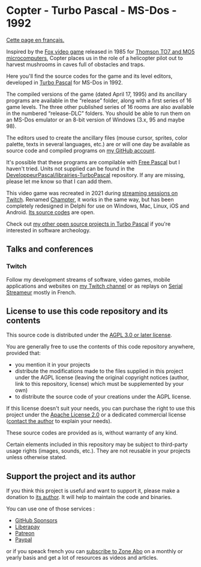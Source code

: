 # Copter - Turbo Pascal - MS-Dos - 1992

[Cette page en français.](LISEZMOI.md)

Inspired by the [Fox video game](http://jeuxvideos8090.free.fr/index.php?Id_Soft=132) released in 1985 for [Thomson TO7 and MO5 microcomputers](https://fr.wikipedia.org/wiki/Thomson_TO7/70), Copter places us in the role of a helicopter pilot out to harvest mushrooms in caves full of obstacles and traps.

Here you'll find the source codes for the game and its level editors, developed in [Turbo Pascal](https://en.wikipedia.org/wiki/Turbo_Pascal) for MS-Dos in 1992.

The compiled versions of the game (dated April 17, 1995) and its ancillary programs are available in the “release” folder, along with a first series of 16 game levels. The three other published series of 16 rooms are also available in the numbered “release-DLC” folders. You should be able to run them on an MS-Dos emulator or an 8-bit version of Windows (3.x, 95 and maybe 98).

The editors used to create the ancillary files (mouse cursor, sprites, color palette, texts in several languages, etc.) are or will one day be available as source code and compiled programs on [my GitHub account](https://github.com/DeveloppeurPascal?tab=repositories&q=Maker+TurboPascal&type=&language=&sort=).

It's possible that these programs are compilable with [Free Pascal](https://www.freepascal.org) but I haven't tried. Units not supplied can be found in the [DeveloppeurPascal/librairies-TurboPascal](https://github.com/DeveloppeurPascal/librairies-TurboPascal) repository. If any are missing, please let me know so that I can add them.

This video game was recreated in 2021 during [streaming sessions on Twitch](https://www.twitch.tv/patrickpremartin). Renamed [Champter](https://champter.gamolf.fr/), it works in the same way, but has been completely redesigned in Delphi for use on Windows, Mac, Linux, iOS and Android. [Its source codes](https://github.com/DeveloppeurPascal/Champter) are open.

Check out [my other open source projects in Turbo Pascal](https://github.com/DeveloppeurPascal?tab=repositories&q=TurboPascal&type=&language=&sort=) if you're interested in software archeology.

## Talks and conferences

### Twitch

Follow my development streams of software, video games, mobile applications and websites on [my Twitch channel](https://www.twitch.tv/patrickpremartin) or as replays on [Serial Streameur](https://serialstreameur.fr) mostly in French.

## License to use this code repository and its contents

This source code is distributed under the [AGPL 3.0 or later license](https://choosealicense.com/licenses/agpl-3.0/).

You are generally free to use the contents of this code repository anywhere, provided that:
* you mention it in your projects
* distribute the modifications made to the files supplied in this project under the AGPL license (leaving the original copyright notices (author, link to this repository, license) which must be supplemented by your own)
* to distribute the source code of your creations under the AGPL license.

If this license doesn't suit your needs, you can purchase the right to use this project under the [Apache License 2.0](https://choosealicense.com/licenses/apache-2.0/) or a dedicated commercial license ([contact the author](https://developpeur-pascal.fr/nous-contacter.php) to explain your needs).

These source codes are provided as is, without warranty of any kind.

Certain elements included in this repository may be subject to third-party usage rights (images, sounds, etc.). They are not reusable in your projects unless otherwise stated.

## Support the project and its author

If you think this project is useful and want to support it, please make a donation to [its author](https://github.com/DeveloppeurPascal). It will help to maintain the code and binaries.

You can use one of those services :

* [GitHub Sponsors](https://github.com/sponsors/DeveloppeurPascal)
* [Liberapay](https://liberapay.com/PatrickPremartin)
* [Patreon](https://www.patreon.com/patrickpremartin)
* [Paypal](https://www.paypal.com/paypalme/patrickpremartin)

or if you speack french you can [subscribe to Zone Abo](https://zone-abo.fr/nos-abonnements.php) on a monthly or yearly basis and get a lot of resources as videos and articles.
